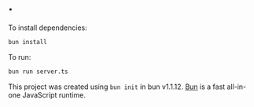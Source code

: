 # .

To install dependencies:

```bash
bun install
```

To run:

```bash
bun run server.ts
```

This project was created using `bun init` in bun v1.1.12. [Bun](https://bun.sh) is a fast all-in-one JavaScript runtime.
